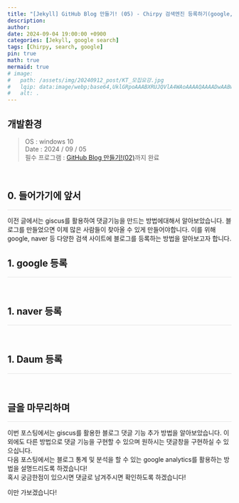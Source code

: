 ```yaml
---
title: "[Jekyll] GitHub Blog 만들기! (05) - Chirpy 검색엔진 등록하기(google, naver, daum) // 작성중"
description: 
author:
date: 2024-09-04 19:00:00 +0900
categories: [Jekyll, google search]
tags: [Chirpy, search, google]
pin: true
math: true
mermaid: true
# image:
#   path: /assets/img/20240912_post/KT_모집요강.jpg
#   lqip: data:image/webp;base64,UklGRpoAAABXRUJQVlA4WAoAAAAQAAAADwAABwAAQUxQSDIAAAARL0AmbZurmr57yyIiqE8oiG0bejIYEQTgqiDA9vqnsUSI6H+oAERp2HZ65qP/VIAWAFZQOCBCAAAA8AEAnQEqEAAIAAVAfCWkAALp8sF8rgRgAP7o9FDvMCkMde9PK7euH5M1m6VWoDXf2FkP3BqV0ZYbO6NA/VFIAAAA
#   alt: .
---
```


## **개발환경**
>OS : windows 10 <br/>
Date : 2024 / 09 / 05 <br/>
필수 프로그램 : [GitHub Blog 만들기!(02)](https://lucky-seoyounghyun.github.io/posts/Jekyll-GitHub-Blog-%EB%A7%8C%EB%93%A4%EA%B8%B0-(02)-Chirpy-%EC%A0%81%EC%9A%A9/)까지 완료

<br/>

## **0. 들어가기에 앞서**
<hr style="height: 0.5px; background-color: rgba(0, 0, 0, .1); border: none;" />
이전 글에서는 giscus를 활용하여 댓글기능을 만드는 방법에대해서 알아보았습니다.  
블로그를 만들었으면 이제 많은 사람들이 찾아올 수 있게 만들어야합니다.
이를 위해 google, naver 등 다양한 검색 사이트에 블로그를 등록하는 방법을 알아보고자 합니다.

<br/>

## **1. google 등록**
<hr style="height: 0.5px; background-color: rgba(0, 0, 0, .1); border: none;" />

<br/>

## **1. naver 등록**
<hr style="height: 0.5px; background-color: rgba(0, 0, 0, .1); border: none;" />

<br/>

## **1. Daum 등록**
<hr style="height: 0.5px; background-color: rgba(0, 0, 0, .1); border: none;" />

<br/>

## **글을 마무리하며**

<hr style="height: 0.5px; background-color: rgba(0, 0, 0, .1); border: none;" />

이번 포스팅에서는 giscus를 활용한 블로그 댓글 기능 추가 방법을 알아보았습니다.
이 외에도 다른 방법으로 댓글 기능을 구현할 수 있으며 원하시는 댓글창을 구현하실 수 있으십니다.  
다음 포스팅에서는 블로그 통계 및 분석을 할 수 있는 google analytics를 활용하는 방법을 설명드리도록 하겠습니다!  
혹시 궁금한점이 있으시면 댓글로 남겨주시면 확인하도록 하겠습니다!

이만 가보겠습니다!

<br/>